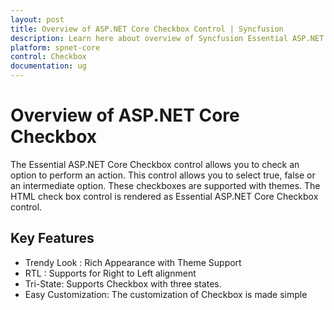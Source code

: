 ```yaml
---
layout: post
title: Overview of ASP.NET Core Checkbox Control | Syncfusion
description: Learn here about overview of Syncfusion Essential ASP.NET Core Checkbox Control, its elements and more.
platform: spnet-core
control: Checkbox
documentation: ug
---
```


# Overview of ASP.NET Core Checkbox

The Essential ASP.NET Core Checkbox control allows you to check an option to perform an action. This control allows you to select true, false or an intermediate option. These checkboxes are supported with themes. The HTML check box control is rendered as Essential ASP.NET Core Checkbox control.

## Key Features

* Trendy Look : Rich Appearance with Theme Support
* RTL : Supports for Right to Left alignment
* Tri-State: Supports Checkbox with three states.
* Easy Customization: The customization of Checkbox is made simple
